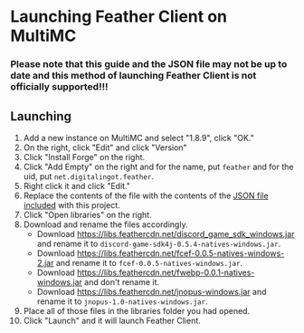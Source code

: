 # Launching Feather Client on MultiMC

### Please note that this guide and the JSON file may not be up to date and this method of launching Feather Client is not officially supported!!!

## Launching

1. Add a new instance on MultiMC and select "1.8.9", click "OK."
2. On the right, click "Edit" and click "Version"
3. Click "Install Forge" on the right.
4. Click "Add Empty" on the right and for the name, put `feather` and for the uid, put `net.digitalingot.feather`.
5. Right click it and click "Edit."
6. Replace the contents of the file with the contents of the [JSON file included](./net.digitalingot.feather.json) with this project.
7. Click "Open libraries" on the right.
8. Download and rename the files accordingly.
    - Download <https://libs.feathercdn.net/discord_game_sdk_windows.jar> and rename it to `discord-game-sdk4j-0.5.4-natives-windows.jar`.
    - Download <https://libs.feathercdn.net/fcef-0.0.5-natives-windows-2.jar> and rename it to `fcef-0.0.5-natives-windows.jar`.
    - Download <https://libs.feathercdn.net/fwebp-0.0.1-natives-windows.jar> and don't rename it.
    - Download <https://libs.feathercdn.net/jnopus-windows.jar> and rename it to `jnopus-1.0-natives-windows.jar`.
9. Place all of those files in the libraries folder you had opened.
10. Click "Launch" and it will launch Feather Client.
